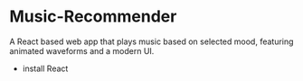 # Music-Recommender
A React based web app that plays music based on selected mood, featuring animated waveforms and a modern UI.
- install React
